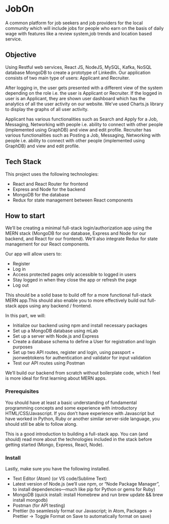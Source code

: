 
# JobOn
A common platform for job seekers and job providers for the local community which will include jobs for people who earn on the basis of daily wage with features like a review system,job trends and location based service.


## Objective
Using Restful web services, React JS, NodeJS, MySQL, Kafka, NoSQL database MongoDB to create a prototype of LinkedIn. Our application consists of two main type of users: Applicant and Recruiter.

After logging in, the user gets presented with a different view of the system depending on the role i.e. the user is Applicant or Recruiter. If the logged in user is an Applicant, they are shown user dashboard which has the analytics of all the user activity on our website. We’ve used Charts.js library to display the graphs of all user activity.

Applicant has various functionalities such as Search and Apply for a Job, Messaging, Networking with people i.e. ability to connect with other people (implemented using GraphDB) and view and edit profile. Recruiter has various functionalities such as Posting a Job, Messaging, Networking with people i.e. ability to connect with other people (implemented using GraphDB) and view and edit profile.


## Tech Stack


This project uses the following technologies:

* React and React Router for frontend
* Express and Node for the backend
* MongoDB for the database
* Redux for state management between React components


## How to start

We’ll be creating a minimal full-stack login/authorization app using the MERN stack (MongoDB for our database, Express and Node for our backend, and React for our frontend). We’ll also integrate Redux for state management for our React components.

Our app will allow users to: 

* Register
* Log in
* Access protected pages only accessible to logged in users
* Stay logged in when they close the app or refresh the page
* Log out


This should be a solid base to build off for a more functional full-stack MERN app.This should also enable you to more effectively build out full-stack apps using any backend / frontend.


In this part, we will: 

* Initialize our backend using npm and install necessary packages
* Set up a MongoDB database using mLab
* Set up a server with Node.js and Express
* Create a database schema to define a User for registration and login purposes
* Set up two API routes, register and login, using passport + jsonwebtokens for authentication and validator for input validation
* Test our API routes using Postman


We’ll build our backend from scratch without boilerplate code, which I feel is more ideal for first learning about MERN apps.


### Prerequisites

You should have at least a basic understanding of fundamental programming concepts and some experience with introductory HTML/CSS/Javascript. If you don’t have experience with Javascript but have worked in Python, Ruby or another similar server-side language, you should still be able to follow along.

This is a good introduction to building a full-stack app. You can (and should) read more about the technologies included in the stack before getting started (Mongo, Express, React, Node).


### Install

Lastly, make sure you have the following installed.

* Text Editor (Atom) (or VS code/Sublime Text)
* Latest version of Node.js (we’ll use npm, or “Node Package Manager”, to install dependencies—much like pip for Python or gems for Ruby)
* MongoDB (quick install: install Homebrew and run brew update && brew install mongodb)
* Postman (for API testing)
* Prettier (to seamlessly format our Javascript; in Atom, Packages → Prettier → Toggle Format on Save to automatically format on save)

